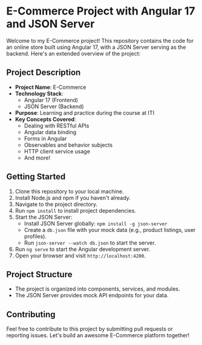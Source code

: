 # E-Commerce Project with Angular 17 and JSON Server

Welcome to my E-Commerce project! This repository contains the code for an online store built using Angular 17, with a JSON Server serving as the backend. Here's an extended overview of the project:

## Project Description
- **Project Name**: E-Commerce
- **Technology Stack**:
    - Angular 17 (Frontend)
    - JSON Server (Backend)
- **Purpose**: Learning and practice during the course at ITI
- **Key Concepts Covered**:
    - Dealing with RESTful APIs
    - Angular data binding
    - Forms in Angular
    - Observables and behavior subjects
    - HTTP client service usage
    - And more!

## Getting Started
1. Clone this repository to your local machine.
2. Install Node.js and npm if you haven't already.
3. Navigate to the project directory.
4. Run `npm install` to install project dependencies.
5. Start the JSON Server:
    - Install JSON Server globally: `npm install -g json-server`
    - Create a `db.json` file with your mock data (e.g., product listings, user profiles).
    - Run `json-server --watch db.json` to start the server.
6. Run `ng serve` to start the Angular development server.
7. Open your browser and visit `http://localhost:4200`.

## Project Structure
- The project is organized into components, services, and modules.
- The JSON Server provides mock API endpoints for your data.

## Contributing
Feel free to contribute to this project by submitting pull requests or reporting issues. Let's build an awesome E-Commerce platform together!
